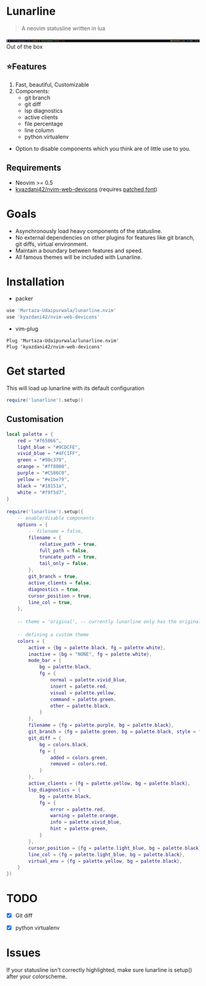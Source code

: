 # Lunarline
> A neovim statusline written in lua

![](./assets/lunarline.png)
Out of the box


## ⭐Features
1. Fast, beautiful, Customizable
2. Components:
    * git branch
    * git diff
    * lsp diagnostics
    * active clients
    * file percentage
    * line column
    * python virtualenv
* Option to disable components which you think are of little use to you.


## Requirements
* Neovim >= 0.5
* [kyazdani42/nvim-web-devicons](https://github.com/kyazdani42/nvim-web-devicons) (requires [patched font](https://www.nerdfonts.com/))


# Goals
* Asynchronously load heavy components of the statusline.
* No external dependencies on other plugins for features like git branch, git diffs, virtual environment.
* Maintain a boundary between features and speed.
* All famous themes will be included with Lunarline.


# Installation
* packer
```lua
use 'Murtaza-Udaipurwala/lunarline.nvim'
use 'kyazdani42/nvim-web-devicons'
```

* vim-plug
```vim
Plug 'Murtaza-Udaipurwala/lunarline.nvim'
Plug 'kyazdani42/nvim-web-devicons'
```

# Get started
This will load up lunarline with its default configuration
```lua
require('lunarline').setup()
```


## Customisation
```lua
local palette = {
    red = "#f65866",
    light_blue = "#9CDCFE",
    vivid_blue = "#4FC1FF",
    green = "#98c379",
    orange = "#ff8800",
    purple = "#C586C0",
    yellow = "#e1be79",
    black = "#10151a",
    white = "#f9f5d7",
}

require('lunarline').setup({
    -- enable/disable components
    options = {
        -- filename = false,
        filename = {
            relative_path = true,
            full_path = false,
            truncate_path = true,
            tail_only = false,
        },
        git_branch = true,
        active_clients = false,
        diagnostics = true,
        cursor_position = true,
        line_col = true,
    },

    -- theme = 'original', -- currently lunarline only has the original theme

    -- defining a custom theme
    colors = {
        active = {bg = palette.black, fg = palette.white},
        inactive = {bg = "NONE", fg = palette.white},
        mode_bar = {
            bg = palette.black,
            fg = {
                normal = palette.vivid_blue,
                insert = palette.red,
                visual = palette.yellow,
                command = palette.green,
                other = palette.black,
            }
        },
        filename = {fg = palette.purple, bg = palette.black},
        git_branch = {fg = palette.green, bg = palette.black, style = "bold"},
        git_diff = {
            bg = colors.black,
            fg = {
                added = colors.green,
                removed = colors.red,
            }
        },
        active_clients = {fg = palette.yellow, bg = palette.black},
        lsp_diagnostics = {
            bg = palette.black,
            fg = {
                error = palette.red,
                warning = palette.orange,
                info = palette.vivid_blue,
                hint = palette.green,
            }
        },
        cursor_position = {fg = palette.light_blue, bg = palette.black},
        line_col = {fg = palette.light_blue, bg = palette.black},
        virtual_env = {fg = palette.yellow, bg = palette.black},
    }
})
```


# TODO
- [x] Git diff
- [x] python virtualenv


# Issues
If your statusline isn't correctly highlighted, make sure lunarline is setup() after your colorscheme.
